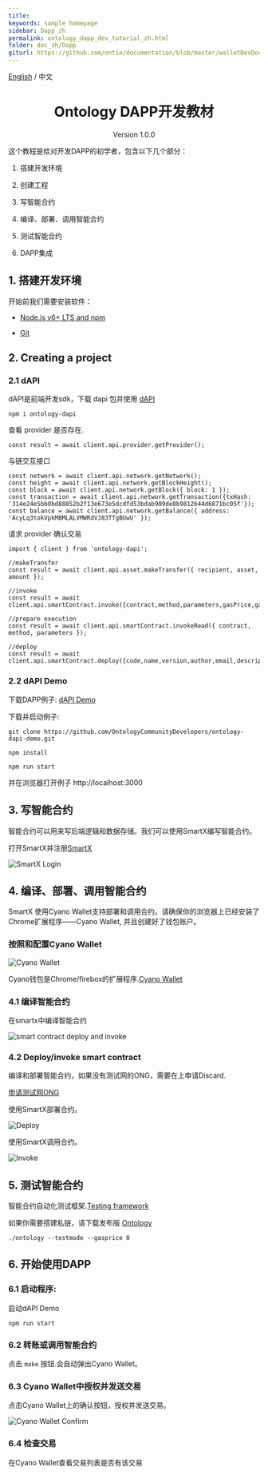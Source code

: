 ```yaml
---
title:
keywords: sample homepage
sidebar: Dapp_zh
permalink: ontology_dapp_dev_tutorial_zh.html
folder: doc_zh/Dapp
giturl: https://github.com/ontio/documentation/blob/master/walletDevDocs/ontology_dapp_dev_tutorial_zh.md
---
```


[English](./ontology_dapp_dev_tutorial_en.html) / 中文

<h1 align="center">Ontology DAPP开发教材</h1>
<p align="center" class="version">Version 1.0.0 </p>


这个教程是给对开发DAPP的初学者，包含以下几个部分：

1. 搭建开发环境

2. 创建工程

3. 写智能合约

4. 编译、部署、调用智能合约

5. 测试智能合约

7. DAPP集成


## 1. 搭建开发环境

开始前我们需要安装软件：

* [Node.js v6+ LTS and npm](https://nodejs.org/en/)

* [Git](https://git-scm.com/)


## 2. Creating a project

### 2.1 dAPI

dAPI是前端开发sdk，下载 dapi 包并使用 [dAPI](https://github.com/ontio/ontology-dapi)

```
npm i ontology-dapi
```

查看 provider 是否存在.

```
const result = await client.api.provider.getProvider();

```

与链交互接口
```
const network = await client.api.network.getNetwork();
const height = await client.api.network.getBlockHeight();
const block = await client.api.network.getBlock({ block: 1 });
const transaction = await client.api.network.getTransaction({txHash: '314e24e5bb0bd88852b2f13e673e5dcdfd53bdab909de8b9812644d6871bc05f'});
const balance = await client.api.network.getBalance({ address: 'AcyLq3tokVpkMBMLALVMWRdVJ83TTgBUwU' });

```

请求 provider 确认交易

```
import { client } from 'ontology-dapi';

//makeTransfer
const result = await client.api.asset.makeTransfer({ recipient, asset, amount });

//invoke
const result = await client.api.smartContract.invoke({contract,method,parameters,gasPrice,gasLimit,requireIdentity});

//prepare execution
const result = await client.api.smartContract.invokeRead({ contract, method, parameters });

//deploy
const result = await client.api.smartContract.deploy({code,name,version,author,email,description,needStorage,gasPrice,gasLimit});

```

### 2.2 dAPI Demo

下载DAPP例子: [dAPI Demo](https://github.com/OntologyCommunityDevelopers/ontology-dapi-demo)

下载并启动例子:

```
git clone https://github.com/OntologyCommunityDevelopers/ontology-dapi-demo.git

npm install

npm run start
```

并在浏览器打开例子 http://localhost:3000

## 3. 写智能合约

智能合约可以用来写后端逻辑和数据存储。我们可以使用SmartX编写智能合约。

打开SmartX并注册[SmartX](http://smartx.ont.io/)


![SmartX Login](./lib/images/smartx.png)


## 4. 编译、部署、调用智能合约

SmartX 使用Cyano Wallet支持部署和调用合约。请确保你的浏览器上已经安装了Chrome扩展程序——Cyano Wallet, 并且创建好了钱包账户。

### 按照和配置Cyano Wallet


![Cyano Wallet](./lib/images/cyano-wallet.png)

Cyano钱包是Chrome/firebox的扩展程序.[Cyano Wallet](https://github.com/OntologyCommunityDevelopers/cyano-wallet)

### 4.1 编译智能合约

在smartx中编译智能合约

![smart contract deploy and invoke](./lib/images/smartx-deploy.png)

### 4.2 Deploy/invoke smart contract

编译和部署智能合约，如果没有测试网的ONG，需要在上申请Discard.

[申请测试网ONG](https://discordapp.com/channels/400884201773334540/453499298097922068)

使用SmartX部署合约。

![Deploy](https://s1.ax1x.com/2018/09/03/PzhTCd.png)

使用SmartX调用合约。

![Invoke](https://s1.ax1x.com/2018/09/03/Pz5JO0.png)

## 5. 测试智能合约

智能合约自动化测试框架.[Testing framework](https://github.com/lucas7788/pythontest)

如果你需要搭建私链，请下载发布版 [Ontology](https://github.com/ontio/ontology/releases)

```
./ontology --testmode --gasprice 0

```


## 6. 开始使用DAPP


### 6.1 启动程序:

启动dAPI Demo
```
npm run start

```

### 6.2 转账或调用智能合约

点击 ```make``` 按钮.会自动弹出Cyano Wallet。

### 6.3 Cyano Wallet中授权并发送交易

点击Cyano Wallet上的确认按钮，授权并发送交易。

![Cyano Wallet Confirm](./lib/images/demo.png)

### 6.4 检查交易

在Cyano Wallet查看交易列表是否有该交易
